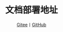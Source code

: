 <center><h1>文档部署地址</h1></center>
<center>
    <a href="https://corvusye.gitee.io/ngbatis-docs">Gitee</a>丨<a href="https://corvusye.github.io/ngbatis-docs">GitHub</a>
</center>